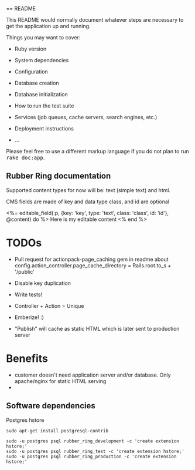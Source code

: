 == README

This README would normally document whatever steps are necessary to get the
application up and running.

Things you may want to cover:

* Ruby version

* System dependencies

* Configuration

* Database creation

* Database initialization

* How to run the test suite

* Services (job queues, cache servers, search engines, etc.)

* Deployment instructions

* ...


Please feel free to use a different markup language if you do not plan to run
<tt>rake doc:app</tt>.

## Rubber Ring documentation

Supported content types for now will be: text (simple text) and html.

CMS fields are made of key and data type
class, and id are optional

<%= editable_field(:p, {key: 'key', type: 'text', class: 'class', id: 'id'}, @content) do %>
  Here is my editable content
<% end %>


# TODOs
- Pull request for actionpack-page_caching gem in readme about config.action_controller.page_cache_directory = Rails.root.to_s + '/public'

- Disable key duplication
- Write tests!
- Controller + Action = Unique
- Emberize! :)
- "Publish" will cache as static HTML which is later sent to production server

# Benefits
- customer doesn't need application server and/or database. Only apache/nginx for static HTML serving
- 

## Software dependencies

Postgres hstore

    sudo apt-get install postgresql-contrib

    sudo -u postgres psql rubber_ring_development -c 'create extension hstore;'
    sudo -u postgres psql rubber_ring_test -c 'create extension hstore;'
    sudo -u postgres psql rubber_ring_production -c 'create extension hstore;'

